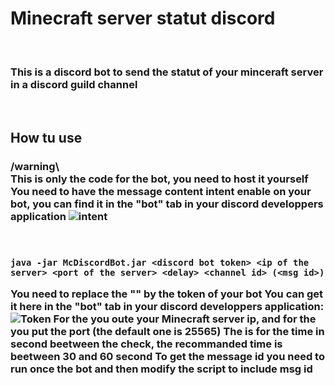 <h1>Minecraft server statut discord</h1>
<br />
<h3>
  This is a discord bot to send the statut of your minceraft server in a discord
  guild channel
</h3>
<br />
<h2>How tu use</h2>
<h3>
  /warning\
  <br />
  This is only the code for the bot, you need to host it yourself
  You need to have the message content intent enable on your bot, you can find it in the "bot" tab in your discord developpers application
  <img src="https://media.discordapp.net/attachments/968204513423020034/1263881536550473779/image.png?ex=669bd8e8&is=669a8768&hm=b7c940af89745125f458d368be360458c5fbc6d5a2212af032bc9d0d4bf43967&=&format=webp&quality=lossless" alt="intent">
</h3>
<br>
<h3>

  ```java -jar McDiscordBot.jar <discord bot token> <ip of the server> <port of the server> <delay> <channel id> (<msg id>)```

You need to replace the "<discord bot token>" by the token of your bot
  You can get it here in the "bot" tab in your discord developpers application:
<img src="https://cdn.discordapp.com/attachments/968204513423020034/1263882668873875466/image.png?ex=669bd9f6&is=669a8876&hm=857521f4b8432f9bb4e9cd1d6857a24f19fff0a49809a22768166eb9f190d2dd&" alt="Token">
For the <Ip of the server> you oute your Minecraft server ip, and for the <port of the server> you put the port (the default one is 25565)
  The <delay> is for the time in second beetween the check, the recommanded time is beetween 30 and 60 second
    To get the message id you need to run once the bot and then modify the script to include msg id

</h3>

